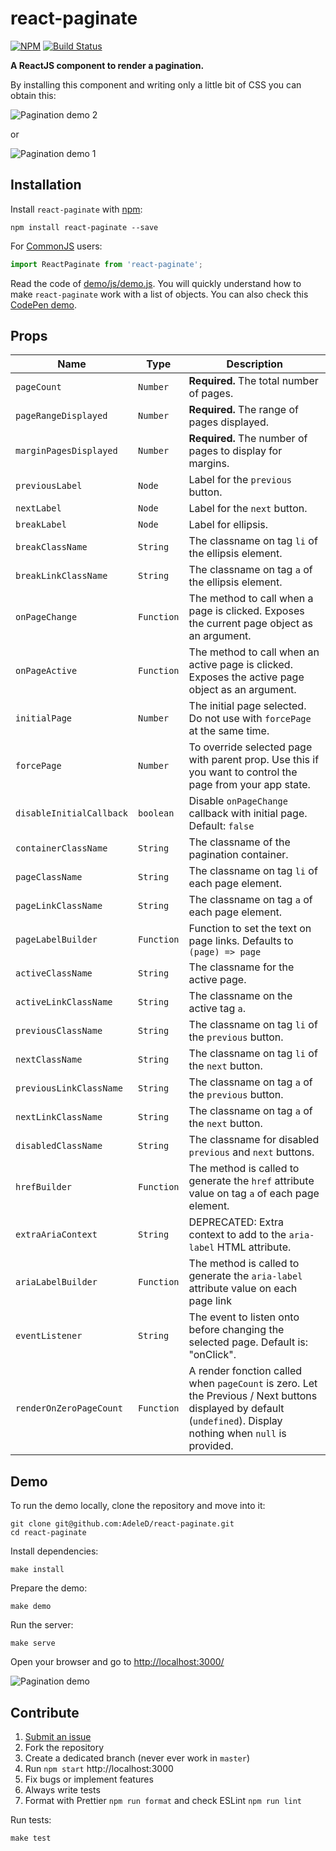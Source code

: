# react-paginate

[![NPM](https://nodei.co/npm/react-paginate.png?downloads=true)](https://nodei.co/npm/react-paginate/)
[![Build Status](https://travis-ci.org/AdeleD/react-paginate.svg?branch=master)](https://travis-ci.org/AdeleD/react-paginate)

**A ReactJS component to render a pagination.**

By installing this component and writing only a little bit of CSS you can obtain this:

<img src="https://cloud.githubusercontent.com/assets/2084833/24840237/7accb75a-1d1e-11e7-9abb-818431398b91.png" alt="Pagination demo 2" />

or

<img src="https://cloud.githubusercontent.com/assets/2084833/24840230/594e4ea4-1d1e-11e7-8b34-bde943b4793d.png" alt="Pagination demo 1" />

## Installation

Install `react-paginate` with [npm](https://www.npmjs.com/):

```
npm install react-paginate --save
```

For [CommonJS](http://wiki.commonjs.org/wiki/CommonJS) users:

```javascript
import ReactPaginate from 'react-paginate';
```

Read the code of [demo/js/demo.js][1]. You will quickly understand how to make `react-paginate` work with a list of objects.
You can also check this [CodePen demo](https://codepen.io/monsieurv/pen/yLoMxYQ).

## Props

| Name                     | Type       | Description                                                                                                                                                     |
| ------------------------ | ---------- | --------------------------------------------------------------------------------------------------------------------------------------------------------------- |
| `pageCount`              | `Number`   | **Required.** The total number of pages.                                                                                                                        |
| `pageRangeDisplayed`     | `Number`   | **Required.** The range of pages displayed.                                                                                                                     |
| `marginPagesDisplayed`   | `Number`   | **Required.** The number of pages to display for margins.                                                                                                       |
| `previousLabel`          | `Node`     | Label for the `previous` button.                                                                                                                                |
| `nextLabel`              | `Node`     | Label for the `next` button.                                                                                                                                    |
| `breakLabel`             | `Node`     | Label for ellipsis.                                                                                                                                             |
| `breakClassName`         | `String`   | The classname on tag `li` of the ellipsis element.                                                                                                              |
| `breakLinkClassName`     | `String`   | The classname on tag `a` of the ellipsis element.                                                                                                               |
| `onPageChange`           | `Function` | The method to call when a page is clicked. Exposes the current page object as an argument.                                                                      |
| `onPageActive`           | `Function` | The method to call when an active page is clicked. Exposes the active page object as an argument.                                                               |
| `initialPage`            | `Number`   | The initial page selected. Do not use with `forcePage` at the same time.                                                                                        |
| `forcePage`              | `Number`   | To override selected page with parent prop. Use this if you want to control the page from your app state.                                                       |
| `disableInitialCallback` | `boolean`  | Disable `onPageChange` callback with initial page. Default: `false`                                                                                             |
| `containerClassName`     | `String`   | The classname of the pagination container.                                                                                                                      |
| `pageClassName`          | `String`   | The classname on tag `li` of each page element.                                                                                                                 |
| `pageLinkClassName`      | `String`   | The classname on tag `a` of each page element.                                                                                                                  |
| `pageLabelBuilder`       | `Function` | Function to set the text on page links. Defaults to `(page) => page`                                                                                            |
| `activeClassName`        | `String`   | The classname for the active page.                                                                                                                              |
| `activeLinkClassName`    | `String`   | The classname on the active tag `a`.                                                                                                                            |
| `previousClassName`      | `String`   | The classname on tag `li` of the `previous` button.                                                                                                             |
| `nextClassName`          | `String`   | The classname on tag `li` of the `next` button.                                                                                                                 |
| `previousLinkClassName`  | `String`   | The classname on tag `a` of the `previous` button.                                                                                                              |
| `nextLinkClassName`      | `String`   | The classname on tag `a` of the `next` button.                                                                                                                  |
| `disabledClassName`      | `String`   | The classname for disabled `previous` and `next` buttons.                                                                                                       |
| `hrefBuilder`            | `Function` | The method is called to generate the `href` attribute value on tag `a` of each page element.                                                                    |
| `extraAriaContext`       | `String`   | DEPRECATED: Extra context to add to the `aria-label` HTML attribute.                                                                                            |
| `ariaLabelBuilder`       | `Function` | The method is called to generate the `aria-label` attribute value on each page link                                                                             |
| `eventListener`          | `String`   | The event to listen onto before changing the selected page. Default is: "onClick".                                                                              |
| `renderOnZeroPageCount`  | `Function` | A render fonction called when `pageCount` is zero. Let the Previous / Next buttons displayed by default (`undefined`). Display nothing when `null` is provided. |

## Demo

To run the demo locally, clone the repository and move into it:

```console
git clone git@github.com:AdeleD/react-paginate.git
cd react-paginate
```

Install dependencies:

```console
make install
```

Prepare the demo:

```console
make demo
```

Run the server:

```console
make serve
```

Open your browser and go to [http://localhost:3000/](http://localhost:3000/)

<img src="https://cloud.githubusercontent.com/assets/2084833/24840241/7c95b7b2-1d1e-11e7-97e3-83b9c7a1f832.gif" alt="Pagination demo" />

## Contribute

1. [Submit an issue](https://github.com/AdeleD/react-paginate/issues)
2. Fork the repository
3. Create a dedicated branch (never ever work in `master`)
4. Run `npm start` http://localhost:3000
5. Fix bugs or implement features
6. Always write tests
7. Format with Prettier `npm run format` and check ESLint `npm run lint`

Run tests:

```console
make test
```

[1]: https://github.com/AdeleD/react-paginate/blob/master/demo/js/demo.js
